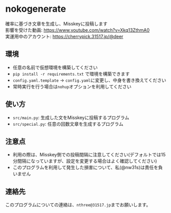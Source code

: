# nokogenerate
確率に基づき文章を生成し、Misskeyに投稿します  
影響を受けた動画: https://www.youtube.com/watch?v=Xkq13ZthmA0  
実運用中のアカウント: https://cherrypick.31517.jp/@deer  

## 環境
* 任意の名前で仮想環境を構築してください  
* `pip install -r requirements.txt` で環境を構築できます  
* `config.yaml.template` -> `config.yaml`に変更し、中身を書き換えてください  
* 常時実行を行う場合は`nohup`オプションを利用してください

## 使い方
* `src/main.py`: 生成した文をMisskeyに投稿するプログラム  
* `src/special.py`: 任意の回数文章を生成するプログラム  

## 注意点
* 利用の際は、Misskey側での投稿間隔に注意してください(デフォルトでは15分間隔になっていますが、設定を変更する場合はよく確認してください)  
* このプログラムを利用して発生した損害について、私(@nw31s)は責任を負いません

## 連絡先
このプログラムについての連絡は、`nthree@31517.jp`までお願いします。
